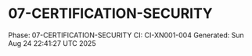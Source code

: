 # 07-CERTIFICATION-SECURITY
Phase: 07-CERTIFICATION-SECURITY
CI: CI-XN001-004
Generated: Sun Aug 24 22:41:27 UTC 2025
